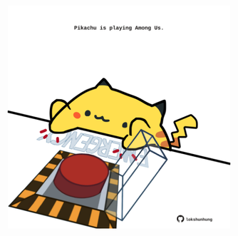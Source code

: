 <!-- built at 20/07/2022, 12:01:05 UTC -->
<p align="center">
  <img width="500" height="500" src="./ReadmeImage.svg">
</p>
